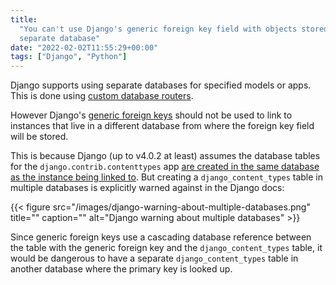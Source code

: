 ```yaml
---
title:
  "You can't use Django's generic foreign key field with objects stored in a
  separate database"
date: "2022-02-02T11:55:29+00:00"
tags: ["Django", "Python"]
---
```


Django supports using separate databases for specified models or apps. This is
done using
[custom database routers](https://docs.djangoproject.com/en/4.0/topics/db/multi-db/#automatic-database-routing).

However Django's
[generic foreign keys](https://docs.djangoproject.com/en/4.0/ref/contrib/contenttypes/#generic-relations)
should not be used to link to instances that live in a different database from
where the foreign key field will be stored.

This is because Django (up to v4.0.2 at least) assumes the database tables for
the `django.contrib.contenttypes` app
[are created in the same database as the instance being linked to](https://github.com/django/django/blob/stable/3.2.x/django/contrib/contenttypes/fields.py#L164-L165).
But creating a `django_content_types` table in multiple databases is explicitly
warned against in the Django docs:

{{< figure src="/images/django-warning-about-multiple-databases.png" title="" caption="" alt="Django warning about multiple databases" >}}

Since generic foreign keys use a cascading database reference between the table
with the generic foreign key and the `django_content_types` table, it would be
dangerous to have a separate `django_content_types` table in another database
where the primary key is looked up.
